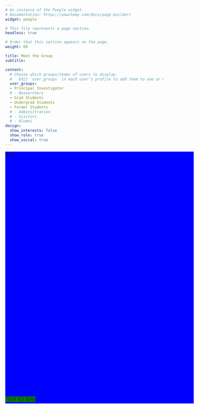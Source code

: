 ```yaml
---
# An instance of the People widget.
# Documentation: https://wowchemy.com/docs/page-builder/
widget: people

# This file represents a page section.
headless: true

# Order that this section appears on the page.
weight: 68

title: Meet the Group
subtitle:

content:
  # Choose which groups/teams of users to display.
  #   Edit `user_groups` in each user's profile to add them to one or more of these groups.
  user_groups:
  - Principal Investigator
  # - Researchers
  - Grad Students
  - Undergrad Students
  - Former Students
  # - Administration
  # - Visitors
  # - Alumni
design:
  show_interests: false
  show_role: true
  show_social: true
---
```



<div style="position: relative;background-color: blue; width: 600px; height: 800px;">    
    Text.
    <div style="position: absolute; bottom: 5px; background-color: green">
    TEST (C) 2010
    </div>
</div>
